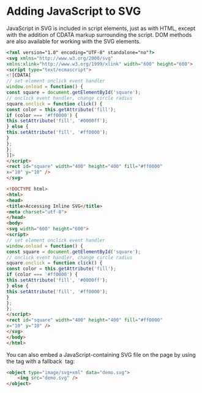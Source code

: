 # Adding JavaScript to SVG

JavaScript in SVG is included in script elements,
just as with HTML, except with the addition of
CDATA markup surrounding the script. DOM methods 
are also available for working with the SVG 
elements.

```html
<?xml version="1.0" encoding="UTF-8" standalone="no"?>
<svg xmlns="http://www.w3.org/2000/svg"
xmlns:xlink="http://www.w3.org/1999/xlink" width="600" height="600">
<script type="text/ecmascript">
<![CDATA[
// set element onclick event handler
window.onload = function() {
const square = document.getElementById('square');
// onclick event handler, change circle radius
square.onclick = function click() {
const color = this.getAttribute('fill');
if (color === '#ff0000') {
this.setAttribute('fill', '#0000ff');
} else {
this.setAttribute('fill', '#ff0000');
}
};
};
]]>
</script>
<rect id="square" width="400" height="400" fill="#ff0000"
x="10" y="10" />
</svg>
```

```html
<!DOCTYPE html>
<html>
<head>
<title>Accessing Inline SVG</title>
<meta charset="utf-8">
</head>
<body>
<svg width="600" height="600">
<script>
// set element onclick event handler
window.onload = function() {
const square = document.getElementById('square');
// onclick event handler, change circle radius
square.onclick = function click() {
const color = this.getAttribute('fill');
if (color === '#ff0000') {
this.setAttribute('fill', '#0000ff');
} else {
this.setAttribute('fill', '#ff0000');
}
};
};
</script>
<rect id="square" width="400" height="400" fill="#ff0000"
x="10" y="10" />
</svg>
</body>
</html>
```

You can also
embed a JavaScript-containing SVG file on the page
by using the <object> tag with a fallback <img>
tag:

```html
<object type="image/svg+xml" data="demo.svg">
	<img src="demo.svg" />
</object>
```
